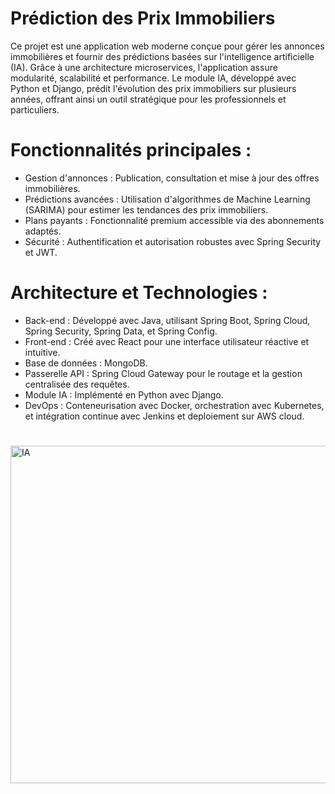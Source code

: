 # Prédiction des Prix Immobiliers

Ce projet est une application web moderne conçue pour gérer les annonces immobilières et fournir des prédictions basées sur l'intelligence artificielle (IA). Grâce à une architecture microservices, l'application assure modularité, scalabilité et performance. Le module IA, développé avec Python et Django, prédit l'évolution des prix immobiliers sur plusieurs années, offrant ainsi un outil stratégique pour les professionnels et particuliers.

# Fonctionnalités principales :
   - Gestion d'annonces : Publication, consultation et mise à jour des offres immobilières.
   - Prédictions avancées : Utilisation d'algorithmes de Machine Learning (SARIMA) pour estimer les tendances des prix immobiliers.
   - Plans payants : Fonctionnalité premium accessible via des abonnements adaptés.
   - Sécurité : Authentification et autorisation robustes avec Spring Security et JWT.

# Architecture et Technologies :
   - Back-end : Développé avec Java, utilisant Spring Boot, Spring Cloud, Spring Security, Spring Data, et Spring Config.
   - Front-end : Créé avec React pour une interface utilisateur réactive et intuitive.
   - Base de données : MongoDB.
   - Passerelle API : Spring Cloud Gateway pour le routage et la gestion centralisée des requêtes.
   - Module IA : Implémenté en Python avec Django.
   - DevOps : Conteneurisation avec Docker, orchestration avec Kubernetes, et intégration continue avec Jenkins et deploiement sur AWS cloud.

#
<img width="540" alt="IA" src="https://github.com/user-attachments/assets/f1f3ab49-0dad-4e04-b2c0-f13c85470920" />
